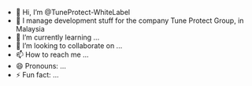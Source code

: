 - 👋 Hi, I’m @TuneProtect-WhiteLabel
- 👀 I manage development stuff for the company Tune Protect Group, in Malaysia
- 🌱 I’m currently learning ...
- 💞️ I’m looking to collaborate on ...
- 📫 How to reach me ...
- 😄 Pronouns: ...
- ⚡ Fun fact: ...

<!---
TuneProtect-WhiteLabel/TuneProtect-WhiteLabel is a ✨ special ✨ repository because its `README.md` (this file) appears on your GitHub profile.
You can click the Preview link to take a look at your changes.
--->
